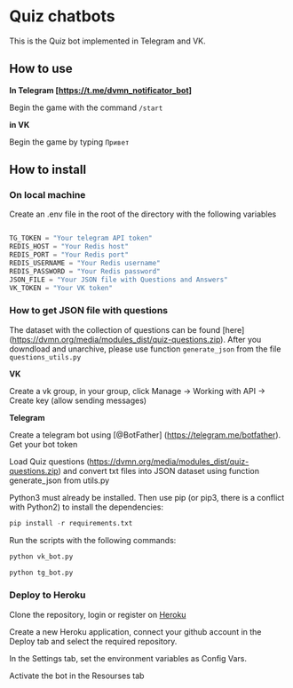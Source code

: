 # Quiz chatbots

This is the Quiz bot implemented in Telegram and VK.

## How to use

**In Telegram [https://t.me/dvmn_notificator_bot]**

Begin the game with the command ```/start```


**in VK**

Begin the game by typing ```Привет```

## How to install

### On local machine

Create an .env file in the root of the directory with the following variables
```python

TG_TOKEN = "Your telegram API token"
REDIS_HOST = "Your Redis host"
REDIS_PORT = "Your Redis port"
REDIS_USERNAME = "Your Redis username"
REDIS_PASSWORD = "Your Redis password"
JSON_FILE = "Your JSON file with Questions and Answers"
VK_TOKEN = "Your VK token"
```

### How to get JSON file with questions

The dataset with the collection of questions can be found [here] (https://dvmn.org/media/modules_dist/quiz-questions.zip). After you downdload and unarchive, please use function ```generate_json``` from the file ```questions_utils.py```

**VK**

Create a vk group, in your group, click Manage -> Working with API -> Create key (allow sending messages)

**Telegram**

Create a telegram bot using [@BotFather] (https://telegram.me/botfather). Get your bot token

Load Quiz questions (https://dvmn.org/media/modules_dist/quiz-questions.zip) and convert txt files into JSON dataset using function generate_json from utils.py

Python3 must already be installed. Then use pip (or pip3, there is a conflict with Python2) to install the dependencies:

```python
pip install -r requirements.txt
```

Run the scripts with the following commands:

```python
python vk_bot.py
```

```python
python tg_bot.py
```


### Deploy to Heroku

Clone the repository, login or register on [Heroku](https://dashboard.heroku.com)

Create a new Heroku application, connect your github account in the Deploy tab and select the required repository.

In the Settings tab, set the environment variables as Config Vars.

Activate the bot in the Resourses tab